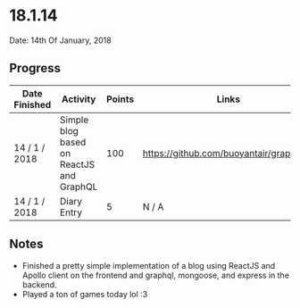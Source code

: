 # 18.1.14

Date: 14th Of January, 2018

## Progress

| Date Finished | Activity | Points | Links |
| ------------- | -------- | ------ | ----- |
| 14 / 1 / 2018 | Simple blog based on ReactJS and GraphQL | 100 | https://github.com/buoyantair/graphblog |
| 14 / 1 / 2018 | Diary Entry | 5 | N / A |


## Notes 
- Finished a pretty simple implementation of a blog using ReactJS and Apollo client on the frontend and graphql, mongoose, and express in the backend. 
- Played a ton of games today lol :3
